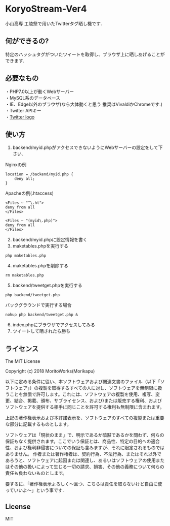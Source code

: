 # KoryoStream-Ver4
小山高専 工陵祭で用いたTwitterタグ晒し機です.
## 何ができるの?
特定のハッシュタグがついたツイートを取得し、ブラウザ上に晒しあげることができます.
## 必要なもの
・PHP7.0以上が動くWebサーバー  
・MySQL系のデータベース  
・IE、Edge以外のブラウザ(なら大体動くと思う 推奨はVivaldiかChromeです.)  
・Twitter APIキー  
・[Twitter logo](https://about.twitter.com/en_us/company/brand-resources.html)
## 使い方
1. backend/myid.phpがアクセスできないようにWebサーバーの設定をして下さい.  
  
Nginxの例
```
location = /backend/myid.php {
	deny all;
}
```
Apacheの例(.htaccess)
```
<Files ~ "^\.ht">
deny from all
</Files>

<Files ~ "(myid\.php)">
deny from all
</Files>
```
2. backend/myid.phpに設定情報を書く  
3. maketables.phpを実行する  
```
php maketables.php
```
4. maketables.phpを削除する
```
rm maketables.php
```
5. backend/tweetget.phpを実行する
```
php backend/tweetget.php
```
バックグラウンドで実行する場合
```
nohup php backend/tweetget.php &
```
6. index.phpにブラウザでアクセスしてみる  
7. ツイートして晒されたら勝ち

## ライセンス
The MIT License  
  
Copyright (c) 2018 MoritoWorks(Morikapu)

以下に定める条件に従い、本ソフトウェアおよび関連文書のファイル（以下「ソフトウェア」）の複製を取得するすべての人に対し、ソフトウェアを無制限に扱うことを無償で許可します。これには、ソフトウェアの複製を使用、複写、変更、結合、掲載、頒布、サブライセンス、および/または販売する権利、およびソフトウェアを提供する相手に同じことを許可する権利も無制限に含まれます。

上記の著作権表示および本許諾表示を、ソフトウェアのすべての複製または重要な部分に記載するものとします。

ソフトウェアは「現状のまま」で、明示であるか暗黙であるかを問わず、何らの保証もなく提供されます。ここでいう保証とは、商品性、特定の目的への適合性、および権利非侵害についての保証も含みますが、それに限定されるものではありません。 作者または著作権者は、契約行為、不法行為、またはそれ以外であろうと、ソフトウェアに起因または関連し、あるいはソフトウェアの使用またはその他の扱いによって生じる一切の請求、損害、その他の義務について何らの責任も負わないものとします。  
  
要するに、「著作権表示よろしく〜且つ、こちらは責任を取らないけど自由に使っていいよ〜」という事です.
## License
MIT
